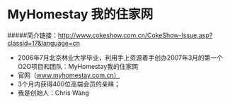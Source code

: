 # MyHomestay 我的住家网
#####简介链接：http://www.cokeshow.com.cn/CokeShow-Issue.asp?classid=17&language=cn
- 2006年7月北京林业大学毕业，利用手上资源着手创办2007年3月的第一个O2O项目和团队：MyHomestay我的住家网
- 官网（www.myhomestay.com.cn）
- 3个月内获得400位高端会员的亲睐；
- 我是创始人：Chris Wang

